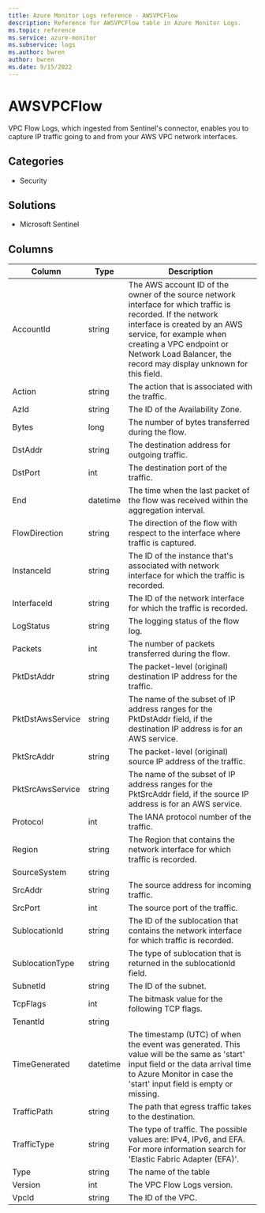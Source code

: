 ```yaml
---
title: Azure Monitor Logs reference - AWSVPCFlow
description: Reference for AWSVPCFlow table in Azure Monitor Logs.
ms.topic: reference
ms.service: azure-monitor
ms.subservice: logs
ms.author: bwren
author: bwren
ms.date: 9/15/2022
---
```


# AWSVPCFlow

 VPC Flow Logs, which ingested from Sentinel's connector, enables you to capture IP traffic going to and from your AWS VPC network interfaces.

## Categories

- Security
## Solutions

- Microsoft Sentinel




## Columns

| Column | Type | Description |
| --- | --- | --- |
| AccountId | string | The AWS account ID of the owner of the source network interface for which traffic is recorded. If the network interface is created by an AWS service, for example when creating a VPC endpoint or Network Load Balancer, the record may display unknown for this field. |
| Action | string | The action that is associated with the traffic. |
| AzId | string | The ID of the Availability Zone. |
| Bytes | long | The number of bytes transferred during the flow. |
| DstAddr | string | The destination address for outgoing traffic. |
| DstPort | int | The destination port of the traffic. |
| End | datetime | The time when the last packet of the flow was received within the aggregation interval. |
| FlowDirection | string | The direction of the flow with respect to the interface where traffic is captured. |
| InstanceId | string | The ID of the instance that's associated with network interface for which the traffic is recorded. |
| InterfaceId | string | The ID of the network interface for which the traffic is recorded. |
| LogStatus | string | The logging status of the flow log. |
| Packets | int | The number of packets transferred during the flow. |
| PktDstAddr | string | The packet-level (original) destination IP address for the traffic. |
| PktDstAwsService | string | The name of the subset of IP address ranges for the PktDstAddr field, if the destination IP address is for an AWS service. |
| PktSrcAddr | string | The packet-level (original) source IP address of the traffic. |
| PktSrcAwsService | string | The name of the subset of IP address ranges for the PktSrcAddr field, if the source IP address is for an AWS service. |
| Protocol | int | The IANA protocol number of the traffic. |
| Region | string | The Region that contains the network interface for which traffic is recorded. |
| SourceSystem | string |  |
| SrcAddr | string | The source address for incoming traffic. |
| SrcPort | int | The source port of the traffic. |
| SublocationId | string | The ID of the sublocation that contains the network interface for which traffic is recorded. |
| SublocationType | string | The type of sublocation that is returned in the sublocationId field. |
| SubnetId | string | The ID of the subnet. |
| TcpFlags | int | The bitmask value for the following TCP flags. |
| TenantId | string |  |
| TimeGenerated | datetime | The timestamp (UTC) of when the event was generated. This value will be the same as 'start' input field or the data arrival time to Azure Monitor in case the 'start' input field is empty or missing. |
| TrafficPath | string | The path that egress traffic takes to the destination. |
| TrafficType | string | The type of traffic. The possible values are: IPv4, IPv6, and EFA. For more information search for 'Elastic Fabric Adapter (EFA)'. |
| Type | string | The name of the table |
| Version | int | The VPC Flow Logs version. |
| VpcId | string | The ID of the VPC. |
